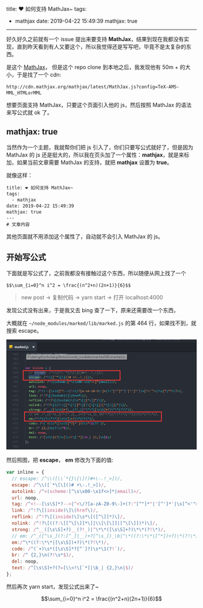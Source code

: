 title: ❤ 如何支持 MathJax~
tags:
  - mathjax
date: 2019-04-22 15:49:39
mathjax: true
---

好久好久之前就有一个 issue 提出来要支持 **MathJax**，结果到现在我都没有实现，直到昨天看到有人又要这个，所以我觉得还是写写吧，毕竟不是太复杂的东西。

是这个 [MathJax](https://github.com/mathjax/MathJax)， 但是这个 repo clone 到本地之后，我发现他有 50m + 的大小，于是找了一个 cdn:

```url
http://cdn.mathjax.org/mathjax/latest/MathJax.js?config=TeX-AMS-MML_HTMLorMML
```

想要页面支持 MathJax，只要这个页面引入他的 js，然后按照 MathJax 的语法来写公式就 ok 了。

## mathjax: true

当然作为一个主题，我就帮你们把 js 引入了，你们只要写公式就好了，但是因为 MathJax 的 js 还是挺大的，所以我在页头加了一个属性：**mathjax**，就是来标加，如果当前文章需要 MathJax 的支持，就把 **mathjax** 设置为 **true**。

就像这样：

```
title: ❤ 如何支持 MathJax~
tags:
  - mathjax
date: 2019-04-22 15:49:39
mathjax: true
---
# 文章内容
```

其他页面就不用添加这个属性了，自动就不会引入 MathJax 的 js。

## 开始写公式

下面就是写公式了，之前我都没有接触过这个东西，所以随便从网上找了一个

```
$$\sum_{i=0}^n i^2 = \frac{(n^2+n)(2n+1)}{6}$$
```

> new post -> 复制代码 -> yarn start -> 打开 localhost:4000

发现公式没有出来，于是我又去 bing 查了一下，原来还需要改一个东西，

大概就在 `~/node_modules/marked/lib/marked.js` 的第 464 行，如果找不到，就搜索 escape。

![修改代码](/images/mathjax-marked.png)

然后照图，把 **escape**， **em** 修改为下面的值:

```js
var inline = {
  // escape: /^\\([\\`*{}\[\]()#+\-.!_>])/,
  escape: /^\\([`*\[\]()# +\-.!_>])/,
  autolink: /^<(scheme:[^\s\x00-\x1f<>]*|email)>/,
  url: noop,
  tag: /^<!--[\s\S]*?-->|^<\/?[a-zA-Z0-9\-]+(?:"[^"]*"|'[^']*'|\s[^<'">\/\s]*)*?\/?>/,
  link: /^!?\[(inside)\]\(href\)/,
  reflink: /^!?\[(inside)\]\s*\[([^\]]*)\]/,
  nolink: /^!?\[((?:\[[^\[\]]*\]|\\[\[\]]|[^\[\]])*)\]/,
  strong: /^__([\s\S]+?)__(?!_)|^\*\*([\s\S]+?)\*\*(?!\*)/,
  // em: /^_([^\s_](?:[^_]|__)+?[^\s_])_\b|^\*((?:\*\*|[^*])+?)\*(?!\*)/,
  em:/^\*((?:\*\*|[\s\S])+?)\*(?!\*)/,
  code: /^(`+)\s*([\s\S]*?[^`]?)\s*\1(?!`)/,
  br: /^ {2,}\n(?!\s*$)/,
  del: noop,
  text: /^[\s\S]+?(?=[\\<!\[`*]|\b_| {2,}\n|$)/
};
```

然后再次 yarn start，发现公式出来了~

$$\sum_{i=0}^n i^2 = \frac{(n^2+n)(2n+1)}{6}$$

